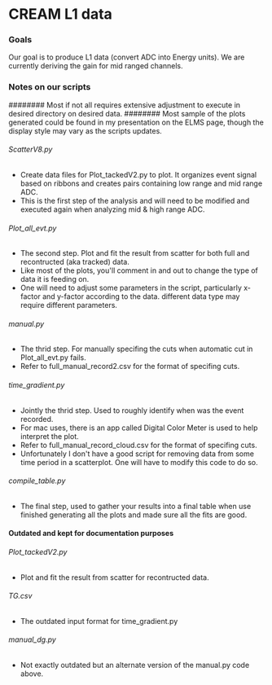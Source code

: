 # CREAM L1 data

### Goals
Our goal is to produce L1 data (convert ADC into Energy units). We are currently deriving the gain for mid ranged channels.   

### Notes on our scripts 
######## Most if not all requires extensive adjustment to execute in desired directory on desired data.
######## Most sample of the plots generated could be found in my presentation on the ELMS page, though the display style may vary as the scripts updates. 
###### ScatterV8.py
 - Create data files for Plot_tackedV2.py to plot. It organizes event signal based on ribbons and creates pairs containing low range and mid range ADC. 
 - This is the first step of the analysis and will need to be modified and executed again when analyzing mid & high range ADC. 
 
###### Plot_all_evt.py
 - The second step. Plot and fit the result from scatter for both full and recontructed (aka tracked) data. 
 - Like most of the plots, you'll comment in and out to change the type of data it is feeding on. 
 - One will need to adjust some parameters in the script, particularly x-factor and y-factor according to the data. different data type may require different parameters. 

###### manual.py
 - The thrid step. For manually specifing the cuts when automatic cut in Plot_all_evt.py fails. 
 - Refer to full_manual_record2.csv for the format of specifing cuts. 
 
###### time_gradient.py
 - Jointly the thrid step. Used to roughly identify when was the event recorded. 
 - For mac uses, there is an app called Digital Color Meter is used to help interpret the plot. 
 - Refer to full_manual_record_cloud.csv for the format of specifing cuts. 
 - Unfortunately I don't have a good script for removing data from some time period in a scatterplot. One will have to modify this code to do so. 
  
###### compile_table.py
 - The final step, used to gather your results into a final table when use finished generating all the plots and made sure all the fits are good.  

#### Outdated and kept for documentation purposes
###### Plot_tackedV2.py
 - Plot and fit the result from scatter for recontructed data. 

###### TG.csv
 - The outdated input format for time_gradient.py

###### manual_dg.py
 - Not exactly outdated but an alternate version of the manual.py code above.
 
